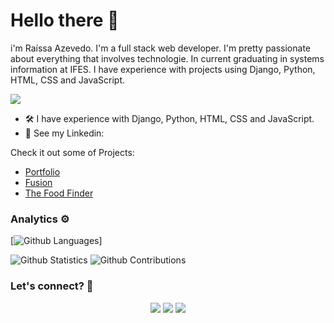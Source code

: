
# Hello there 👋
i'm Raíssa Azevedo. 
I'm a full stack web developer. I'm pretty passionate about everything that involves technologie. In current graduating in systems information at IFES.
I have experience with projects using Django, Python, HTML, CSS and JavaScript.

![](http://estruyf-github.azurewebsites.net/api/VisitorHit?user=Raii-Azevedo&repo=Raii-Azevedo&countColorcountColor)

- 🛠 I have experience with Django, Python, HTML, CSS and JavaScript.
- 📝 See my Linkedin: 


Check it out some of Projects:
- <a href="http://myport-rai.herokuapp.com/" target="_blank">Portfolio</a>
- <a href="https://fusion-rai.herokuapp.com/" target="_blank">Fusion</a>
- <a href="https://geo-rai.herokuapp.com/" target="_blank">The Food Finder</a>

### Analytics ⚙️


  [![Github Languages](https://github-readme-stats.vercel.app/api/top-langs/?username=Raii-Azevedo&&show_icons=true&theme=radical&bg_color=30,0d0d0d,191919&title_color=fff&text_color=fff&icon_color=79ff97)]
  
  ![Github Statistics](https://github-readme-stats.vercel.app/api/?username=Raii-Azevedo&count_private=true&show_icons=true)
  ![Github Contributions](https://github-readme-streak-stats.herokuapp.com/?user=Raii-Azevedo&hide_border=true)


### Let's connect? 🤝
<div>
  <p align="center">
    <a href="https://www.linkedin.com/in/raissa-azevedo-555893120/"><img src="https://img.shields.io/badge/-LinkedIn-0077B5?style=flat&logo=Linkedin&logoColor=white"/></a>
    <a href="https://twitter.com/Raiissa_Azevedo"><img src="https://img.shields.io/badge/-Twitter-%231DA1F2?style=flat&logo=twitter&logoColor=white"/></a>
    <a href="https://www.instagram.com/raiissa.azevedo/"><img src="https://img.shields.io/badge/-Instagram-E4405F?style=flat&logo=instagram&logoColor=white"/></a>
</p> </div></div>
